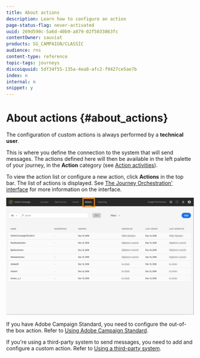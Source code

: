```yaml
---
title: About actions
description: Learn how to configure an action
page-status-flag: never-activated
uuid: 269d590c-5a6d-40b9-a879-02f5033863fc
contentOwner: sauviat
products: SG_CAMPAIGN/CLASSIC
audience: rns
content-type: reference
topic-tags: journeys
discoiquuid: 5df34f55-135a-4ea8-afc2-f9427ce5ae7b
index: n
internal: n
snippet: y
---
```


# About actions {#about_actions}

The configuration of custom actions is always performed by a **technical user**.

This is where you define the connection to the system that will send messages. The actions defined here will then be available in the left palette of your journey, in the **Action** category (see [Action activities](../building-journeys/journeyaction.md#concept_hbj_hrt_52b)).

To view the action list or configure a new action, click **Actions** in the top bar. The list of actions is displayed. See [The Journey Orchestration' interface](../about/aboutinterface.md#concept_rcq_lqt_52b) for more information on the interface.

![](../assets/custom1.png)

If you have Adobe Campaign Standard, you need to configure the out-of-the box action. Refer to [Using Adobe Campaign Standard](../action/actioncampaign.md).

If you're using a third-party system to send messages, you need to add and configure a custom action. Refer to [Using a third-party system](../action/custom.md).
